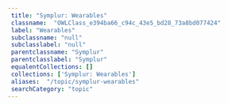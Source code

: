 ```yaml
--- 
 title: "Symplur: Wearables" 
 classname:  "OWLClass_e394ba66_c94c_43e5_bd28_73a8bd077424" 
 label: "Wearables" 
 subclassname: "null" 
 subclasslabel: "null" 
 parentclassname: "Symplur" 
 parentclasslabel: "Symplur" 
 equalentCollections: [] 
 collections: ['Symplur: Wearables']
 aliases:  "/topic/symplur-wearables"  
 searchCategory: "topic" 
---
```

